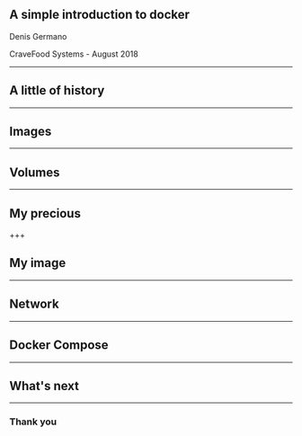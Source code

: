 ## A simple introduction to docker


Denis Germano

CraveFood Systems - August 2018

---

## A little of history

---

## Images

---

## Volumes

---

## My precious

+++

## My image

---

## Network

---

## Docker Compose

---

## What's next

---

### Thank you
